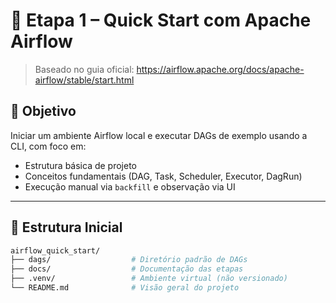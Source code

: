 # 🚀 Etapa 1 – Quick Start com Apache Airflow

> Baseado no guia oficial: https://airflow.apache.org/docs/apache-airflow/stable/start.html

## 🎯 Objetivo

Iniciar um ambiente Airflow local e executar DAGs de exemplo usando a CLI, com foco em:

- Estrutura básica de projeto
- Conceitos fundamentais (DAG, Task, Scheduler, Executor, DagRun)
- Execução manual via `backfill` e observação via UI

---

## 📁 Estrutura Inicial

```bash
airflow_quick_start/
├── dags/                  # Diretório padrão de DAGs
├── docs/                  # Documentação das etapas
├── .venv/                 # Ambiente virtual (não versionado)
└── README.md              # Visão geral do projeto

